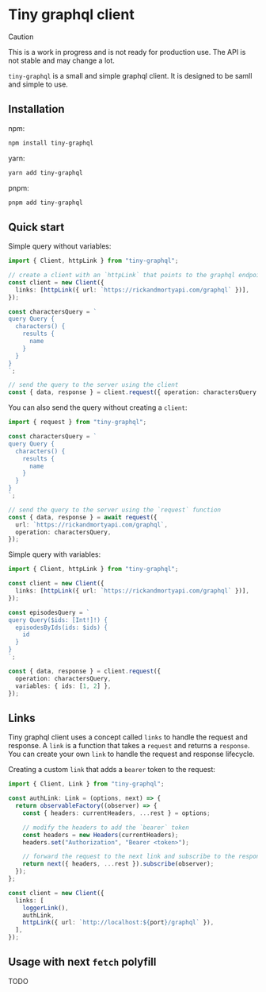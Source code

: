 # Tiny graphql client

> [!CAUTION]
> This is a work in progress and is not ready for production use. The API is not stable and may change a lot.

`tiny-graphql` is a small and simple graphql client. It is designed to be samll and simple to use.

## Installation

npm:

```bash
npm install tiny-graphql
```

yarn:

```bash
yarn add tiny-graphql
```

pnpm:

```bash
pnpm add tiny-graphql
```

## Quick start

Simple query without variables:

```typescript
import { Client, httpLink } from "tiny-graphql";

// create a client with an `httpLink` that points to the graphql endpoint
const client = new Client({
  links: [httpLink({ url: `https://rickandmortyapi.com/graphql` })],
});

const charactersQuery = `
query Query {
  characters() {
    results {
      name
    }
  }
}
`;

// send the query to the server using the client
const { data, response } = client.request({ operation: charactersQuery });
```

You can also send the query without creating a `client`:

```typescript
import { request } from "tiny-graphql";

const charactersQuery = `
query Query {
  characters() {
    results {
      name
    }
  }
}
`;

// send the query to the server using the `request` function
const { data, response } = await request({
  url: `https://rickandmortyapi.com/graphql`,
  operation: charactersQuery,
});
```

Simple query with variables:

```typescript
import { Client, httpLink } from "tiny-graphql";

const client = new Client({
  links: [httpLink({ url: `https://rickandmortyapi.com/graphql` })],
});

const episodesQuery = `
query Query($ids: [Int!]!) {
  episodesByIds(ids: $ids) {
    id
  }
}
`;

const { data, response } = client.request({
  operation: charactersQuery,
  variables: { ids: [1, 2] },
});
```

## Links

Tiny graphql client uses a concept called `links` to handle the request and response. A `link` is a function that takes a `request` and returns a `response`. You can create your own `link` to handle the request and response lifecycle.

Creating a custom `link` that adds a `bearer` token to the request:

```typescript
import { Client, Link } from "tiny-graphql";

const authLink: Link = (options, next) => {
  return observableFactory((observer) => {
    const { headers: currentHeaders, ...rest } = options;

    // modify the headers to add the `bearer` token
    const headers = new Headers(currentHeaders);
    headers.set("Authorization", "Bearer <token>");

    // forward the request to the next link and subscribe to the response
    return next({ headers, ...rest }).subscribe(observer);
  });
};

const client = new Client({
  links: [
    loggerLink(),
    authLink,
    httpLink({ url: `http://localhost:${port}/graphql` }),
  ],
});
```

## Usage with next `fetch` polyfill

TODO
